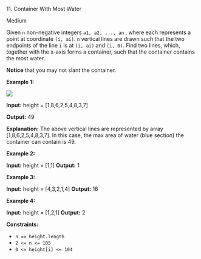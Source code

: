 11\. Container With Most Water

Medium

Given `n` non-negative integers `a1, a2, ..., an` , where each represents a point at coordinate `(i, ai)`. `n` vertical lines are drawn such that the two endpoints of the line `i` is at `(i, ai)` and `(i, 0)`. Find two lines, which, together with the x-axis forms a container, such that the container contains the most water.

**Notice** that you may not slant the container.

**Example 1:**

![](https://s3-lc-upload.s3.amazonaws.com/uploads/2018/07/17/question_11.jpg)

**Input:** height = \[1,8,6,2,5,4,8,3,7\]

**Output:** 49

**Explanation:** The above vertical lines are represented by array \[1,8,6,2,5,4,8,3,7\]. In this case, the max area of water (blue section) the container can contain is 49. 

**Example 2:**

**Input:** height = \[1,1\] **Output:** 1 

**Example 3:**

**Input:** height = \[4,3,2,1,4\] **Output:** 16 

**Example 4:**

**Input:** height = \[1,2,1\] **Output:** 2 

**Constraints:**

*   `n == height.length`
*   `2 <= n <= 105`
*   `0 <= height[i] <= 104`